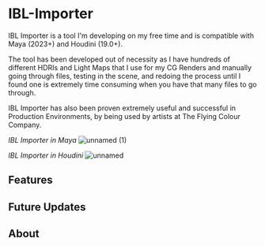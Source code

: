 # IBL-Importer

IBL Importer is a tool I'm developing on my free time and is compatible with Maya (2023+) and Houdini (19.0+). 

The tool has been developed out of necessity as I have hundreds of different HDRIs and Light Maps that I use for my CG Renders and manually going through files, testing in the scene, and redoing the process until I found one is extremely time consuming when you have that many files to go through.

IBL Importer has also been proven extremely useful and successful in Production Environments, by being used by artists at The Flying Colour Company.

*IBL Importer in Maya*
![unnamed (1)](https://github.com/user-attachments/assets/215af1e8-df76-4ceb-9a47-6f076d46757d)

*IBL Importer in Houdini*
![unnamed](https://github.com/user-attachments/assets/946379ee-4c1c-4aac-b1ab-cca8f1623230)


## Features


## Future Updates

## About
